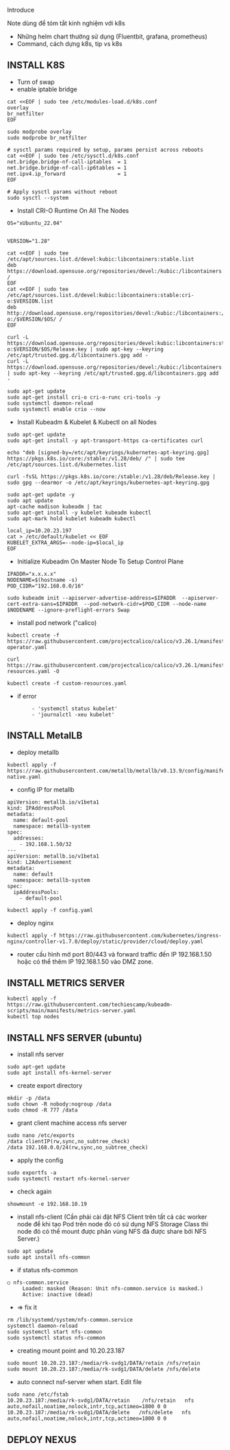 Introduce

Note dùng để tóm tắt kinh nghiệm với k8s

* Những helm chart thường sử dụng (Fluentbit, grafana, prometheus)
* Command, cách dựng k8s, tip vs k8s
## INSTALL K8S
- Turn of swap
- enable iptable bridge
```
cat <<EOF | sudo tee /etc/modules-load.d/k8s.conf
overlay
br_netfilter
EOF

sudo modprobe overlay
sudo modprobe br_netfilter

# sysctl params required by setup, params persist across reboots
cat <<EOF | sudo tee /etc/sysctl.d/k8s.conf
net.bridge.bridge-nf-call-iptables  = 1
net.bridge.bridge-nf-call-ip6tables = 1
net.ipv4.ip_forward                 = 1
EOF

# Apply sysctl params without reboot
sudo sysctl --system
```
- Install CRI-O Runtime On All The Nodes
```
OS="xUbuntu_22.04"
  

VERSION="1.28"

cat <<EOF | sudo tee /etc/apt/sources.list.d/devel:kubic:libcontainers:stable.list
deb https://download.opensuse.org/repositories/devel:/kubic:/libcontainers:/stable/$OS/ /
EOF
cat <<EOF | sudo tee /etc/apt/sources.list.d/devel:kubic:libcontainers:stable:cri-o:$VERSION.list
deb http://download.opensuse.org/repositories/devel:/kubic:/libcontainers:/stable:/cri-o:/$VERSION/$OS/ /
EOF
```
```
curl -L https://download.opensuse.org/repositories/devel:kubic:libcontainers:stable:cri-o:$VERSION/$OS/Release.key | sudo apt-key --keyring /etc/apt/trusted.gpg.d/libcontainers.gpg add -
curl -L https://download.opensuse.org/repositories/devel:/kubic:/libcontainers:/stable/$OS/Release.key | sudo apt-key --keyring /etc/apt/trusted.gpg.d/libcontainers.gpg add -
```
```
sudo apt-get update
sudo apt-get install cri-o cri-o-runc cri-tools -y
sudo systemctl daemon-reload
sudo systemctl enable crio --now
```
- Install Kubeadm & Kubelet & Kubectl on all Nodes
```
sudo apt-get update
sudo apt-get install -y apt-transport-https ca-certificates curl
```
```
echo "deb [signed-by=/etc/apt/keyrings/kubernetes-apt-keyring.gpg] https://pkgs.k8s.io/core:/stable:/v1.28/deb/ /" | sudo tee /etc/apt/sources.list.d/kubernetes.list
```
```
curl -fsSL https://pkgs.k8s.io/core:/stable:/v1.28/deb/Release.key | sudo gpg --dearmor -o /etc/apt/keyrings/kubernetes-apt-keyring.gpg
```
```
sudo apt-get update -y
sudo apt update
apt-cache madison kubeadm | tac
sudo apt-get install -y kubelet kubeadm kubectl
sudo apt-mark hold kubelet kubeadm kubectl
```
```
local_ip=10.20.23.197
cat > /etc/default/kubelet << EOF
KUBELET_EXTRA_ARGS=--node-ip=$local_ip
EOF
```
- Initialize Kubeadm On Master Node To Setup Control Plane
```
IPADDR="x.x.x.x"
NODENAME=$(hostname -s)
POD_CIDR="192.168.0.0/16"
```
```
sudo kubeadm init --apiserver-advertise-address=$IPADDR  --apiserver-cert-extra-sans=$IPADDR  --pod-network-cidr=$POD_CIDR --node-name $NODENAME --ignore-preflight-errors Swap
```
- install pod network ("calico)
```
kubectl create -f https://raw.githubusercontent.com/projectcalico/calico/v3.26.1/manifests/tigera-operator.yaml

curl https://raw.githubusercontent.com/projectcalico/calico/v3.26.1/manifests/custom-resources.yaml -O

kubectl create -f custom-resources.yaml
```
- if error
```
        - 'systemctl status kubelet'
        - 'journalctl -xeu kubelet'
```
## INSTALL MetalLB
- deploy metallb
```
kubectl apply -f https://raw.githubusercontent.com/metallb/metallb/v0.13.9/config/manifests/metallb-native.yaml
```
- config IP for metallb
```
apiVersion: metallb.io/v1beta1
kind: IPAddressPool
metadata:
  name: default-pool
  namespace: metallb-system
spec:
  addresses:
    - 192.168.1.50/32
---
apiVersion: metallb.io/v1beta1
kind: L2Advertisement
metadata:
  name: default
  namespace: metallb-system
spec:
  ipAddressPools:
    - default-pool
```
```
kubectl apply -f config.yaml
```
- deploy nginx
```
kubectl apply -f https://raw.githubusercontent.com/kubernetes/ingress-nginx/controller-v1.7.0/deploy/static/provider/cloud/deploy.yaml
```
-  router cấu hình mở port 80/443 và forward traffic đến IP 192.168.1.50 hoặc có thể thêm IP 192.168.1.50 vào DMZ zone.
## INSTALL METRICS SERVER
```
kubectl apply -f https://raw.githubusercontent.com/techiescamp/kubeadm-scripts/main/manifests/metrics-server.yaml
kubectl top nodes
```
## INSTALL NFS SERVER (ubuntu)
- install nfs server
```
sudo apt-get update
sudo apt install nfs-kernel-server
```
- create export directory
```
mkdir -p /data
sudo chown -R nobody:nogroup /data
sudo chmod -R 777 /data
```
- grant client machine access nfs server
```
sudo nano /etc/exports
/data clientIP(rw,sync,no_subtree_check)
/data 192.168.0.0/24(rw,sync,no_subtree_check)
```
- apply the config
```
sudo exportfs -a
sudo systemctl restart nfs-kernel-server
```
- check again
```
showmount -e 192.168.10.19
```
- install nfs-client (Cần phải cài đặt NFS Client trên tất cả các worker node để khi tạo Pod trên node đó có sử dụng NFS Storage Class thì node đó có thể mount được phân vùng NFS đã được share bởi NFS Server.)
```
sudo apt update
sudo apt install nfs-common
```
- if status nfs-common 
```
○ nfs-common.service
     Loaded: masked (Reason: Unit nfs-common.service is masked.)
     Active: inactive (dead)

```
- => fix it
```
rm /lib/systemd/system/nfs-common.service
systemctl daemon-reload
sudo systemctl start nfs-common
sudo systemctl status nfs-common
```
- creating mount point and 10.20.23.187
```
sudo mount 10.20.23.187:/media/rk-svdg1/DATA/retain /nfs/retain
sudo mount 10.20.23.187:/media/rk-svdg1/DATA/delete /nfs/delete
```
- auto connect nsf-server when start. Edit file 
```
sudo nano /etc/fstab
10.20.23.187:/media/rk-svdg1/DATA/retain    /nfs/retain   nfs auto,nofail,noatime,nolock,intr,tcp,actimeo=1800 0 0
10.20.23.187:/media/rk-svdg1/DATA/delete   /nfs/delete   nfs auto,nofail,noatime,nolock,intr,tcp,actimeo=1800 0 0
```
## DEPLOY NEXUS
